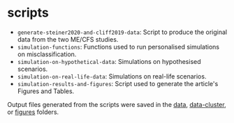 # scripts

* `generate-steiner2020-and-cliff2019-data`: Script to produce the original data from the two ME/CFS studies.
* `simulation-functions`: Functions used to run personalised simulations on misclassification.
* `simulation-on-hypothetical-data`: Simulations on hypothesised scenarios.
* `simulation-on-real-life-data`: Simulations on real-life scenarios.
* `simulation-results-and-figures`: Script used to generate the article's Figures and Tables.

Output files generated from the scripts were saved in the [data](https://github.com/jtmalato/misclassification-simulations/tree/main/data), [data-cluster](https://github.com/jtmalato/misclassification-simulations/tree/main/data-cluster/no-correction), or [figures](https://github.com/jtmalato/misclassification-simulations/tree/main/figures) folders.

